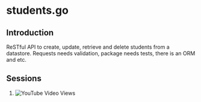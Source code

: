 # students.go

## Introduction

ReSTful API to create, update, retrieve and delete students from a datastore. Requests needs validation, package needs tests, there is an ORM and etc.

## Sessions

1. ![YouTube Video Views](https://img.shields.io/youtube/views/kGfLvY4GbV0?logo=youtube&logoColor=red&style=flat-square)
